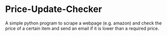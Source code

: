 # Price-Update-Checker
A simple python program to scrape a webpage (e.g. amazon) and check the price of a certain item and send an email if it is lower than a required price.
